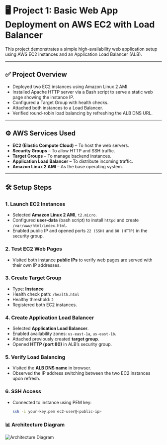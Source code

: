 
# 🖥️ Project 1: Basic Web App Deployment on AWS EC2 with Load Balancer

This project demonstrates a simple high-availability web application setup using AWS EC2 instances and an Application Load Balancer (ALB).

---

## ✅ Project Overview

- Deployed two EC2 instances using Amazon Linux 2 AMI.
- Installed Apache HTTP server via a Bash script to serve a static web page showing the instance IP.
- Configured a Target Group with health checks.
- Attached both instances to a Load Balancer.
- Verified round-robin load balancing by refreshing the ALB DNS URL.

---

## ⚙️ AWS Services Used

- **EC2 (Elastic Compute Cloud)** – To host the web servers.
- **Security Groups** – To allow HTTP and SSH traffic.
- **Target Groups** – To manage backend instances.
- **Application Load Balancer** – To distribute incoming traffic.
- **Amazon Linux 2 AMI** – As the base operating system.

---

## 🛠️ Setup Steps

### 1. Launch EC2 Instances
- Selected **Amazon Linux 2 AMI**, `t2.micro`.
- Configured **user-data** (bash script) to install `httpd` and create `/var/www/html/index.html`.
- Enabled public IP and opened ports `22 (SSH)` and `80 (HTTP)` in the security group.

### 2. Test EC2 Web Pages
- Visited both instance **public IPs** to verify web pages are served with their own IP addresses.

### 3. Create Target Group
- Type: **Instance**
- Health check path: `/health.html`
- Healthy threshold: `2`
- Registered both EC2 instances.

### 4. Create Application Load Balancer
- Selected **Application Load Balancer**.
- Enabled availability zones: `us-east-1a`, `us-east-1b`.
- Attached previously created **target group**.
- Opened **HTTP (port 80)** in ALB’s security group.

### 5. Verify Load Balancing
- Visited the **ALB DNS name** in browser.
- Observed the IP address switching between the two EC2 instances upon refresh.

### 6. SSH Access
- Connected to instance using PEM key:
  ```bash
  ssh -i your-key.pem ec2-user@<public-ip>


### 📊 Architecture Diagram

![Architecture Diagram](./ec2-alb-architecture.png)
